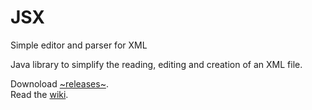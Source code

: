 # JSX
Simple editor and parser for XML

Java library to simplify the reading, editing and creation of an XML file.

Downoload [~releases~](https://github.com/d3v4s/jsx/releases).  
Read the [wiki](https://github.com/d3v4s/jsx/wiki).
